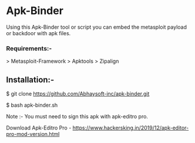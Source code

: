 # Apk-Binder

<p>Using this Apk-Binder tool or script you can embed the metasploit payload or backdoor with apk files.</p>

<h3>Requirements:-</h3>
> Metasploit-Framework
> Apktools
> Zipalign

<h2>Installation:-</h2>

$ git clone https://github.com/Abhaysoft-inc/apk-binder.git

$ bash apk-binder.sh

<p>Note :- You must need to sign this apk with apk-editro pro.



Download Apk-Editro Pro - https://www.hackersking.in/2019/12/apk-editor-pro-mod-version.html
</p>
